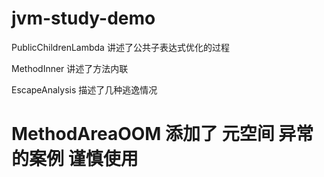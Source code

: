 # jvm-study-demo

PublicChildrenLambda 讲述了公共子表达式优化的过程

MethodInner 讲述了方法内联

EscapeAnalysis 描述了几种逃逸情况

# MethodAreaOOM 添加了 元空间 异常的案例 谨慎使用 
